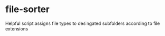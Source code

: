 # file-sorter
Helpful script assigns file types to desingated subfolders according to file extensions 

